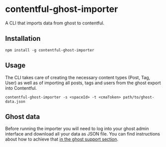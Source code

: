 # contentful-ghost-importer

A CLI that imports data from ghost to contentful.

## Installation

```
npm install -g contentful-ghost-importer
```

## Usage

The CLI takes care of creating the necessary content types (Post, Tag, User) as
well as of importing all posts, tags and users from the ghost export into Contentful.

```
contentful-ghost-importer -s <spaceId> -t <cmaToken> path/to/ghost-data.json
```

## Ghost data

Before running the importer you will need to log into your ghost admin interface and download
all your data as JSON file. You can find instructions about how to achieve that
[in the ghost support section](http://support.ghost.org/import-and-export-my-ghost-blog-settings-and-data/#export-your-blog-settings-and-data).
